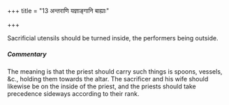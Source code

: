 +++
title = "13 अन्तराणि यज्ञाङ्गानि बाह्याः"

+++

Sacrificial utensils should be turned inside, the performers being outside.

#####  Commentary

The meaning is that the priest should carry such things is spoons, vessels, &c., holding them towards the altar. The sacrificer and his wife should likewise be on the inside of the priest, and the priests should take precedence sideways according to their rank.
